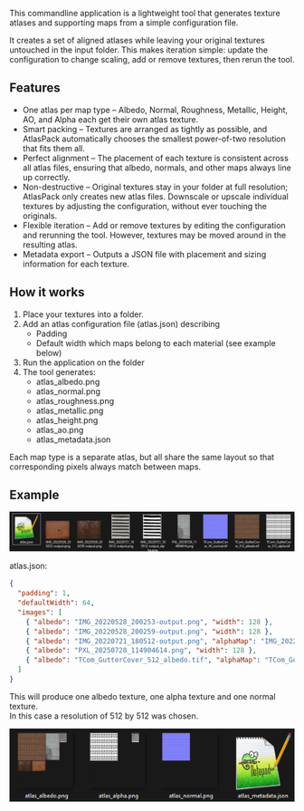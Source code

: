 This commandline application is a lightweight tool that generates texture atlases and supporting maps from a simple configuration file. 

It creates a set of aligned atlases while leaving your original textures untouched in the input folder. This makes iteration simple: update the configuration to change scaling, add or remove textures, then rerun the tool.

## Features
- One atlas per map type – Albedo, Normal, Roughness, Metallic, Height, AO, and Alpha each get their own atlas texture.
- Smart packing – Textures are arranged as tightly as possible, and AtlasPack automatically chooses the smallest power-of-two resolution that fits them all.
- Perfect alignment – The placement of each texture is consistent across all atlas files, ensuring that albedo, normals, and other maps always line up correctly.
- Non-destructive – Original textures stay in your folder at full resolution; AtlasPack only creates new atlas files. Downscale or upscale individual textures by adjusting the configuration, without ever touching the originals.
- Flexible iteration – Add or remove textures by editing the configuration and rerunning the tool. However, textures may be moved around in the resulting atlas.
- Metadata export – Outputs a JSON file with placement and sizing information for each texture.

## How it works
1. Place your textures into a folder.
2. Add an atlas configuration file (atlas.json) describing
	- Padding
	- Default width which maps belong to each material (see example below)
3. Run the application on the folder
4. The tool generates:
	- atlas_albedo.png
	- atlas_normal.png
	- atlas_roughness.png
	- atlas_metallic.png
	- atlas_height.png
	- atlas_ao.png
	- atlas_metadata.json

Each map type is a separate atlas, but all share the same layout so that corresponding pixels always match between maps.

## Example
![Input example](Images/atlas_input.png)

atlas.json:
```json
{
  "padding": 1,
  "defaultWidth": 64,
  "images": [
    { "albedo": "IMG_20220528_200253-output.png", "width": 128 },
    { "albedo": "IMG_20220528_200259-output.png", "width": 128 },
    { "albedo": "IMG_20220721_180512-output.png", "alphaMap": "IMG_20220721_180512-output_alpha.png" },
    { "albedo": "PXL_20250728_114904614.png", "width": 128 },
    { "albedo": "TCom_GutterCover_512_albedo.tif", "alphaMap": "TCom_GutterCover_512_alpha.tif", "normalMap": "TCom_GutterCover_1K_normal.tif", "width": 256 }
  ]
}
```
This will produce one albedo texture, one alpha texture and one normal texture.  
In this case a resolution of 512 by 512 was chosen.

![Output example](Images/atlas_output.png)